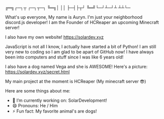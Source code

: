 ╔═╗┌─┐┬  ┌─┐┬─┐
╚═╗│ ││  ├─┤├┬┘
╚═╝└─┘┴─┘┴ ┴┴└─


What's up everyone, My name is Auryn. I'm just your neighborhood discord.js developer! I am the Founder of HCReaper an upcoming Minecraft server!

I also have my own website! https://solardev.xyz

JavaScript is not all I know, I actually have started a bit of Python! I am still very new to coding so I am glad to be apart of GitHub now! I have always been into computers and stuff since I was like 6 years old!

I also have a dog named Vega and she is AWESOME! Here's a picture: https://solardev.xyz/secret.html

My main project at the moment is HCReaper (My minecraft server 😎)

Here are some things about me:


- 🔭 I’m currently working on: SolarDevelopment!
- 😄 Pronouns: He / Him
- ⚡ Fun fact: My favorite animal's are dogs!

